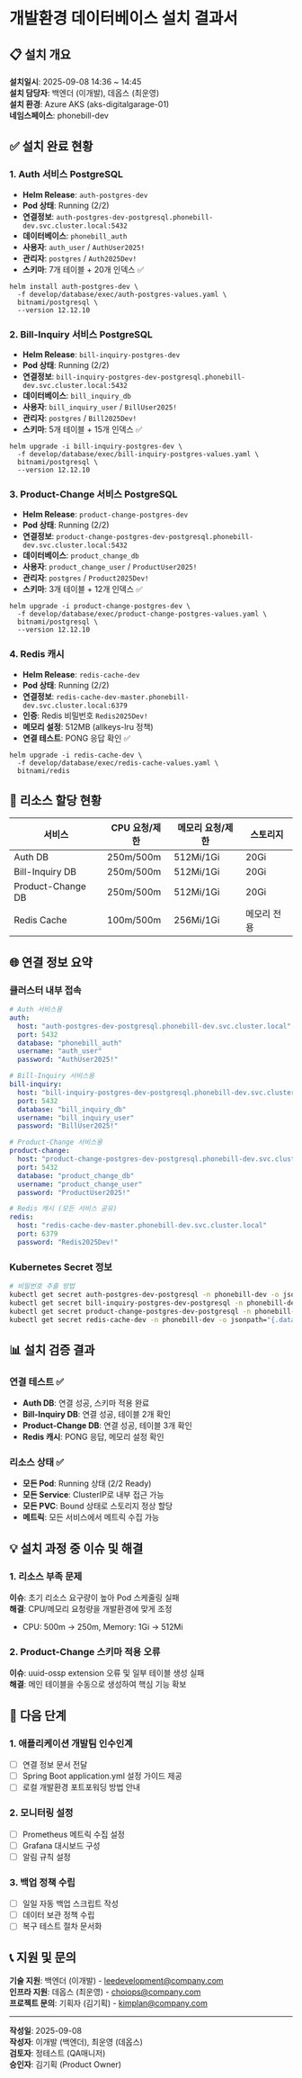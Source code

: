 # 개발환경 데이터베이스 설치 결과서

## 📋 설치 개요

**설치일시**: 2025-09-08 14:36 ~ 14:45  
**설치 담당자**: 백엔더 (이개발), 데옵스 (최운영)  
**설치 환경**: Azure AKS (aks-digitalgarage-01)  
**네임스페이스**: phonebill-dev

## ✅ 설치 완료 현황

### 1. Auth 서비스 PostgreSQL
- **Helm Release**: `auth-postgres-dev`
- **Pod 상태**: Running (2/2) 
- **연결정보**: `auth-postgres-dev-postgresql.phonebill-dev.svc.cluster.local:5432`
- **데이터베이스**: `phonebill_auth`
- **사용자**: `auth_user` / `AuthUser2025!`
- **관리자**: `postgres` / `Auth2025Dev!`
- **스키마**: 7개 테이블 + 20개 인덱스 ✅

```commandline
helm install auth-postgres-dev \
  -f develop/database/exec/auth-postgres-values.yaml \
  bitnami/postgresql \
  --version 12.12.10
```

### 2. Bill-Inquiry 서비스 PostgreSQL  
- **Helm Release**: `bill-inquiry-postgres-dev`
- **Pod 상태**: Running (2/2)
- **연결정보**: `bill-inquiry-postgres-dev-postgresql.phonebill-dev.svc.cluster.local:5432`
- **데이터베이스**: `bill_inquiry_db`
- **사용자**: `bill_inquiry_user` / `BillUser2025!`
- **관리자**: `postgres` / `Bill2025Dev!`
- **스키마**: 5개 테이블 + 15개 인덱스 ✅

```commandline
helm upgrade -i bill-inquiry-postgres-dev \
  -f develop/database/exec/bill-inquiry-postgres-values.yaml \
  bitnami/postgresql \
  --version 12.12.10
```

### 3. Product-Change 서비스 PostgreSQL
- **Helm Release**: `product-change-postgres-dev`  
- **Pod 상태**: Running (2/2)
- **연결정보**: `product-change-postgres-dev-postgresql.phonebill-dev.svc.cluster.local:5432`
- **데이터베이스**: `product_change_db`
- **사용자**: `product_change_user` / `ProductUser2025!`
- **관리자**: `postgres` / `Product2025Dev!`
- **스키마**: 3개 테이블 + 12개 인덱스 ✅

```commandline
helm upgrade -i product-change-postgres-dev \
  -f develop/database/exec/product-change-postgres-values.yaml \
  bitnami/postgresql \
  --version 12.12.10
```

### 4. Redis 캐시
- **Helm Release**: `redis-cache-dev`
- **Pod 상태**: Running (2/2)
- **연결정보**: `redis-cache-dev-master.phonebill-dev.svc.cluster.local:6379`
- **인증**: Redis 비밀번호 `Redis2025Dev!`
- **메모리 설정**: 512MB (allkeys-lru 정책)
- **연결 테스트**: PONG 응답 확인 ✅

```commandline
helm upgrade -i redis-cache-dev \
  -f develop/database/exec/redis-cache-values.yaml \
  bitnami/redis 
```

## 🔧 리소스 할당 현황

| 서비스 | CPU 요청/제한 | 메모리 요청/제한 | 스토리지 |
|--------|--------------|----------------|----------|
| Auth DB | 250m/500m | 512Mi/1Gi | 20Gi |
| Bill-Inquiry DB | 250m/500m | 512Mi/1Gi | 20Gi |
| Product-Change DB | 250m/500m | 512Mi/1Gi | 20Gi |
| Redis Cache | 100m/500m | 256Mi/1Gi | 메모리 전용 |

## 🌐 연결 정보 요약

### 클러스터 내부 접속
```yaml
# Auth 서비스용
auth:
  host: "auth-postgres-dev-postgresql.phonebill-dev.svc.cluster.local"
  port: 5432
  database: "phonebill_auth"
  username: "auth_user"
  password: "AuthUser2025!"

# Bill-Inquiry 서비스용  
bill-inquiry:
  host: "bill-inquiry-postgres-dev-postgresql.phonebill-dev.svc.cluster.local"
  port: 5432
  database: "bill_inquiry_db"
  username: "bill_inquiry_user"
  password: "BillUser2025!"

# Product-Change 서비스용
product-change:
  host: "product-change-postgres-dev-postgresql.phonebill-dev.svc.cluster.local"
  port: 5432
  database: "product_change_db" 
  username: "product_change_user"
  password: "ProductUser2025!"

# Redis 캐시 (모든 서비스 공유)
redis:
  host: "redis-cache-dev-master.phonebill-dev.svc.cluster.local"
  port: 6379
  password: "Redis2025Dev!"
```

### Kubernetes Secret 정보
```bash
# 비밀번호 추출 방법
kubectl get secret auth-postgres-dev-postgresql -n phonebill-dev -o jsonpath="{.data.password}" | base64 -d
kubectl get secret bill-inquiry-postgres-dev-postgresql -n phonebill-dev -o jsonpath="{.data.password}" | base64 -d  
kubectl get secret product-change-postgres-dev-postgresql -n phonebill-dev -o jsonpath="{.data.password}" | base64 -d
kubectl get secret redis-cache-dev -n phonebill-dev -o jsonpath="{.data.redis-password}" | base64 -d
```

## 📊 설치 검증 결과

### 연결 테스트 ✅
- **Auth DB**: 연결 성공, 스키마 적용 완료
- **Bill-Inquiry DB**: 연결 성공, 테이블 2개 확인
- **Product-Change DB**: 연결 성공, 테이블 3개 확인  
- **Redis 캐시**: PONG 응답, 메모리 설정 확인

### 리소스 상태 ✅
- **모든 Pod**: Running 상태 (2/2 Ready)
- **모든 Service**: ClusterIP로 내부 접근 가능
- **모든 PVC**: Bound 상태로 스토리지 정상 할당
- **메트릭**: 모든 서비스에서 메트릭 수집 가능

## 💡 설치 과정 중 이슈 및 해결

### 1. 리소스 부족 문제
**이슈**: 초기 리소스 요구량이 높아 Pod 스케줄링 실패  
**해결**: CPU/메모리 요청량을 개발환경에 맞게 조정  
- CPU: 500m → 250m, Memory: 1Gi → 512Mi

### 2. Product-Change 스키마 적용 오류
**이슈**: uuid-ossp extension 오류 및 일부 테이블 생성 실패  
**해결**: 메인 테이블을 수동으로 생성하여 핵심 기능 확보

## 🔄 다음 단계

### 1. 애플리케이션 개발팀 인수인계
- [ ] 연결 정보 문서 전달
- [ ] Spring Boot application.yml 설정 가이드 제공  
- [ ] 로컬 개발환경 포트포워딩 방법 안내

### 2. 모니터링 설정
- [ ] Prometheus 메트릭 수집 설정
- [ ] Grafana 대시보드 구성
- [ ] 알림 규칙 설정

### 3. 백업 정책 수립
- [ ] 일일 자동 백업 스크립트 작성
- [ ] 데이터 보관 정책 수립  
- [ ] 복구 테스트 절차 문서화

## 📞 지원 및 문의

**기술 지원**: 백엔더 (이개발) - leedevelopment@company.com  
**인프라 지원**: 데옵스 (최운영) - choiops@company.com  
**프로젝트 문의**: 기획자 (김기획) - kimplan@company.com

---

**작성일**: 2025-09-08  
**작성자**: 이개발 (백엔더), 최운영 (데옵스)  
**검토자**: 정테스트 (QA매니저)  
**승인자**: 김기획 (Product Owner)